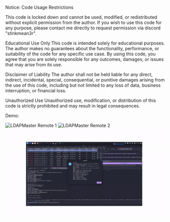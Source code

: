 Notice: Code Usage Restrictions

This code is locked down and cannot be used, modified, or redistributed without explicit permission from the author. If you wish to use this code for any purpose, please contact me directly to request permission via discord "stinkmean3r".

Educational Use Only
This code is intended solely for educational purposes. The author makes no guarantees about the functionality, performance, or suitability of the code for any specific use case. By using this code, you agree that you are solely responsible for any outcomes, damages, or issues that may arise from its use.

Disclaimer of Liability
The author shall not be held liable for any direct, indirect, incidental, special, consequential, or punitive damages arising from the use of this code, including but not limited to any loss of data, business interruption, or financial loss.

Unauthorized Use
Unauthorized use, modification, or distribution of this code is strictly prohibited and may result in legal consequences.

Demo:

![LDAPMaster Remote 1](https://github.com/bushidokarat3/Havoc/blob/main/LdapMaster/LdapMasterPart1.gif?raw=true)
![LDAPMaster Remote 2](https://github.com/bushidokarat3/Havoc/blob/main/LdapMaster/LdapMasterPart2.gif?raw=true)
![LDAPMaster Remote 3](https://github.com/bushidokarat3/Havoc/blob/main/LdapMaster/LdapMasterPart3.gif?raw=true)

